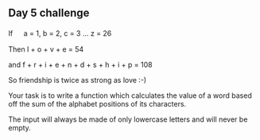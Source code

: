 ## Day 5 challenge

If 　 a = 1, b = 2, c = 3 ... z = 26

Then l + o + v + e = 54

and f + r + i + e + n + d + s + h + i + p = 108

So friendship is twice as strong as love :-)

Your task is to write a function which calculates the value of a word based off the sum of the alphabet positions of its characters.

The input will always be made of only lowercase letters and will never be empty.
